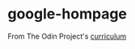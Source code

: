 # google-hompage
From The Odin Project's [curriculum](http://www.theodinproject.com/courses/web-development-101/lessons/html-css)
